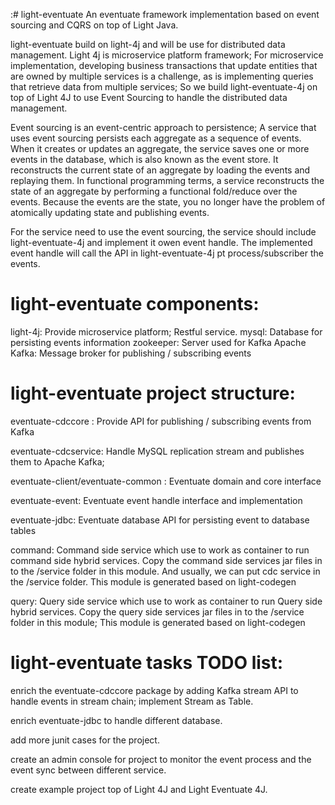 :# light-eventuate
An eventuate framework implementation based on event sourcing and CQRS on top of Light Java. 

light-eventuate build on light-4j and will be use for distributed data management. Light 4j 
is microservice platform framework; For microservice implementation, developing business 
transactions that update entities that are owned by multiple services is a challenge, as is 
implementing queries that retrieve data from multiple services;
So we build light-eventuate-4j on top of Light 4J to use Event Sourcing to handle the 
distributed data management.

Event sourcing is an event-centric approach to persistence; A service that uses event 
sourcing persists each aggregate as a sequence of events. When it creates or updates an 
aggregate, the service saves one or more events in the database, which is also known as 
the event store. It reconstructs the current state of an aggregate by loading the events 
and replaying them. In functional programming terms, a service reconstructs the state of 
an aggregate by performing a functional fold/reduce over the events. Because the events 
are the state, you no longer have the problem of atomically updating state and publishing 
events.

For the service need to use the event sourcing, the service should include light-eventuate-4j 
and implement it owen event handle. The implemented event handle will  call the API in 
light-eventuate-4j pt process/subscriber the events.


# light-eventuate components:

light-4j:      Provide microservice platform; Restful service.
mysql:         Database for persisting events information
zookeeper:     Server used for Kafka
Apache Kafka:  Message broker for publishing / subscribing  events


# light-eventuate project structure:

eventuate-cdccore :                    Provide API for publishing / subscribing  events from Kafka

eventuate-cdcservice:                   Handle MySQL replication stream and publishes them to Apache Kafka;

eventuate-client/eventuate-common :    Eventuate domain and core interface

eventuate-event:                       Eventuate event handle interface and implementation

eventuate-jdbc:                        Eventuate database API for persisting event to database tables

command:                               Command side service which use to work as container to  run command side hybrid services.
                                       Copy the command side services jar files in to the /service folder in this module. And usually, we can put cdc service in the /service folder.
                                       This module is generated based on light-codegen

query:                                 Query side service which use to work as container to  run Query side hybrid  services.
                                       Copy the query side services jar files in to the /service folder in this module; This module is generated based on light-codegen


# light-eventuate tasks TODO list:

enrich the eventuate-cdccore package by adding Kafka stream API to handle events in stream 
chain; implement Stream as Table.

enrich eventuate-jdbc to handle different database.

add more junit cases for the project.

create an admin console for project to monitor the event process and the event sync between different service.

create example project  top of Light 4J and Light Eventuate 4J.




